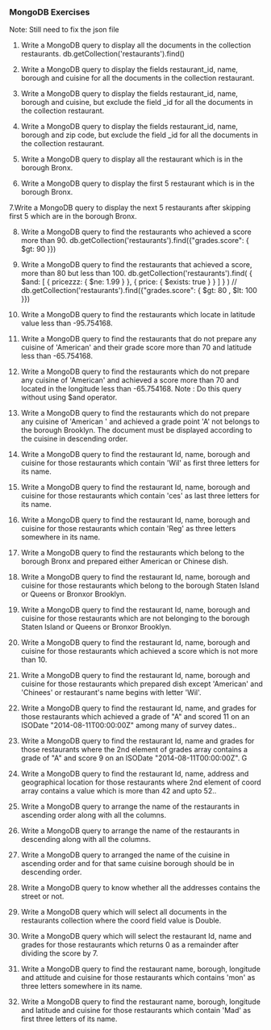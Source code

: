 ### MongoDB Exercises

Note: Still need to fix the json file

1. Write a MongoDB query to display all the documents in the collection restaurants.
db.getCollection('restaurants').find()


2. Write a MongoDB query to display the fields restaurant_id, name, borough and cuisine for all the documents in the collection restaurant.


3. Write a MongoDB query to display the fields restaurant_id, name, borough and cuisine, but exclude the field \_id for all the documents in the collection restaurant.

4. Write a MongoDB query to display the fields restaurant_id, name, borough and zip code, but exclude the field \_id for all the documents in the collection restaurant.

5. Write a MongoDB query to display all the restaurant which is in the borough Bronx.

6. Write a MongoDB query to display the first 5 restaurant which is in the borough Bronx.

7.Write a MongoDB query to display the next 5 restaurants after skipping first 5 which are in the borough Bronx.

8. Write a MongoDB query to find the restaurants who achieved a score more than 90.
db.getCollection('restaurants').find({"grades.score": { $gt: 90 }})

9. Write a MongoDB query to find the restaurants that achieved a score, more than 80 but less than 100.
db.getCollection('restaurants').find( { $and: [ { pricezzz: { $ne: 1.99 } }, { price: { $exists: true } } ] } )
//
db.getCollection('restaurants').find({"grades.score": { $gt: 80 , $lt: 100 }})

10. Write a MongoDB query to find the restaurants which locate in latitude value less than -95.754168.

11. Write a MongoDB query to find the restaurants that do not prepare any cuisine of 'American' and their grade score more than 70 and latitude less than -65.754168.

12. Write a MongoDB query to find the restaurants which do not prepare any cuisine of 'American' and achieved a score more than 70 and located in the longitude less than -65.754168.
    Note : Do this query without using \$and operator.

13) Write a MongoDB query to find the restaurants which do not prepare any cuisine of 'American ' and achieved a grade point 'A' not belongs to the borough Brooklyn. The document must be displayed according to the cuisine in descending order.

14) Write a MongoDB query to find the restaurant Id, name, borough and cuisine for those restaurants which contain 'Wil' as first three letters for its name.

15) Write a MongoDB query to find the restaurant Id, name, borough and cuisine for those restaurants which contain 'ces' as last three letters for its name.

16. Write a MongoDB query to find the restaurant Id, name, borough and cuisine for those restaurants which contain 'Reg' as three letters somewhere in its name.

17) Write a MongoDB query to find the restaurants which belong to the borough Bronx and prepared either American or Chinese dish.

18) Write a MongoDB query to find the restaurant Id, name, borough and cuisine for those restaurants which belong to the borough Staten Island or Queens or Bronxor Brooklyn.

19) Write a MongoDB query to find the restaurant Id, name, borough and cuisine for those restaurants which are not belonging to the borough Staten Island or Queens or Bronxor Brooklyn.

20) Write a MongoDB query to find the restaurant Id, name, borough and cuisine for those restaurants which achieved a score which is not more than 10.

21. Write a MongoDB query to find the restaurant Id, name, borough and cuisine for those restaurants which prepared dish except 'American' and 'Chinees' or restaurant's name begins with letter 'Wil'.

22) Write a MongoDB query to find the restaurant Id, name, and grades for those restaurants which achieved a grade of "A" and scored 11 on an ISODate "2014-08-11T00:00:00Z" among many of survey dates..

23. Write a MongoDB query to find the restaurant Id, name and grades for those restaurants where the 2nd element of grades array contains a grade of "A" and score 9 on an ISODate "2014-08-11T00:00:00Z". G

24) Write a MongoDB query to find the restaurant Id, name, address and geographical location for those restaurants where 2nd element of coord array contains a value which is more than 42 and upto 52..

25. Write a MongoDB query to arrange the name of the restaurants in ascending order along with all the columns.

26) Write a MongoDB query to arrange the name of the restaurants in descending along with all the columns.

27. Write a MongoDB query to arranged the name of the cuisine in ascending order and for that same cuisine borough should be in descending order.

28. Write a MongoDB query to know whether all the addresses contains the street or not.

29. Write a MongoDB query which will select all documents in the restaurants collection where the coord field value is Double.

30. Write a MongoDB query which will select the restaurant Id, name and grades for those restaurants which returns 0 as a remainder after dividing the score by 7.

31) Write a MongoDB query to find the restaurant name, borough, longitude and attitude and cuisine for those restaurants which contains 'mon' as three letters somewhere in its name.

32) Write a MongoDB query to find the restaurant name, borough, longitude and latitude and cuisine for those restaurants which contain 'Mad' as first three letters of its name.
